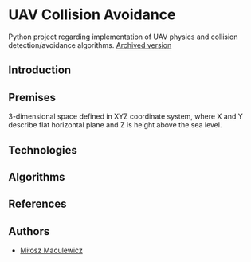 # UAV Collision Avoidance
Python project regarding implementation of UAV physics and collision detection/avoidance algorithms.
[Archived version](https://github.com/mldxo/uav-collision-avoidance-2)

## Introduction

## Premises
3-dimensional space defined in XYZ coordinate system, where X and Y describe flat horizontal plane and Z is height above the sea level.

## Technologies

## Algorithms

## References

## Authors
- [Miłosz Maculewicz](https://github.com/mldxo)
